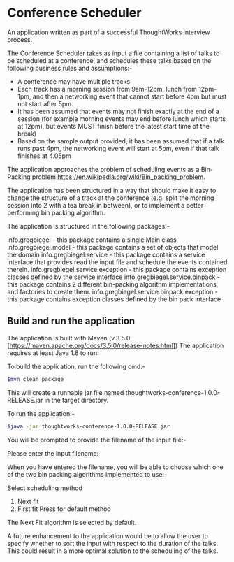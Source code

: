 # Conference Scheduler

An application written as part of a successful ThoughtWorks interview process.

The Conference Scheduler takes as input a file containing a list of talks
to be scheduled at a conference, and schedules these talks based on the
following business rules and assumptions:-

* A conference may have multiple tracks
* Each track has a morning session from 9am-12pm, lunch from 12pm-1pm, and then
   a networking event that cannot start before 4pm but must not start after 5pm.
* It has been assumed that events may not finish exactly at the end of a session
   (for example morning events may end before lunch which starts at 12pm), but
   events MUST finish before the latest start time of the break)
* Based on the sample output provided, it has been assumed that if a talk
   runs past 4pm, the networking event will start at 5pm, even if that talk 
   finishes at 4.05pm

The application approaches the problem of scheduling events as a Bin-Packing
problem https://en.wikipedia.org/wiki/Bin_packing_problem.

The application has been structured in a way that should make it easy to change
the structure of a track at the conference (e.g. split the morning session into
2 with a tea break in between), or to implement a better performing bin packing
algorithm.

The application is structured in the following packages:-

info.gregbiegel - this package contains a single Main class
info.gregbiegel.model - this package contains a set of objects that model the domain
info.gregbiegel.service - this package contains a service interface that provides
 read the input file and schedule the events contained therein.
info.gregbiegel.service.exception - this package contains exception classes
 defined by the service interface
info.gregbiegel.service.binpack - this package contains 2 different bin-packing
 algorithm implementations, and factories to create them.
info.gregbiegel.service.binpack.exception - this package contains exception
 classes defined by the bin pack interface
 
## Build and run the application

The application is built with Maven (v.3.5.0 [https://maven.apache.org/docs/3.5.0/release-notes.html])
The application requires at least Java 1.8 to run.

To build the application, run the following cmd:-

```bash
$mvn clean package
```


This will create a runnable jar file named thoughtworks-conference-1.0.0-RELEASE.jar
in the target directory.

To run the application:-

```bash
$java -jar thoughtworks-conference-1.0.0-RELEASE.jar
```

You will be prompted to provide the filename of the input file:-

  Please enter the input filename:

When you have entered the filename, you will be able to choose which one of the 
two bin packing algorithms implemented to use:-

  Select scheduling method
   1. Next fit
   2. First fit
   Press <Enter> for default method
 
 The Next Fit algorithm is selected by default.

A future enhancement to the application would be to allow the user to specify 
whether to sort the input with respect to the duration of the talks. This
could result in a more optimal solution to the scheduling of the talks. 